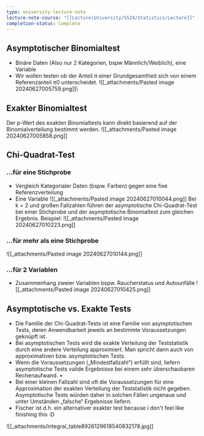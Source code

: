 ```yaml
---
type: university-lecture-note
lecture-note-course: "[[Lecture|University/SS24/Statistics/Lecture]]"
completion-status: Complete
---
```

## Asymptotischer Binomialtest
- Binäre Daten (Also nur 2 Kategorien, bspw Männlich/Weiblich), eine Variable
- Wir wollen testen ob der Anteil π einer Grundgesamtheit sich von einem Referenzanteil π0 unterscheidet. 
![[_attachments/Pasted image 20240627005759.png]]\
## Exakter Binomialtest
Der p-Wert des exakten Binomialtests kann direkt basierend auf der Binomialverteilung bestimmt werden.
![[_attachments/Pasted image 20240627005858.png]]
## Chi-Quadrat-Test
### ...für eine Stichprobe
- Vergleich Kategorialer Daten (bspw. Farben) gegen eine fixe Referenzverteilung
- Eine Variable
![[_attachments/Pasted image 20240627010044.png]]
Bei k = 2 und großen Fallzahlen führen der asymptotische Chi-Quadrat-Test bei einer Stichprobe und der asymptotische Binomialtest zum gleichen Ergebnis.
Beispiel:
![[_attachments/Pasted image 20240627010223.png]]
### ...für mehr als eine Stichprobe
![[_attachments/Pasted image 20240627010144.png]]
### ...für 2 Variablen
- Zusammenhang zweier Variablen bspw. Raucherstatus und Autounfälle
![[_attachments/Pasted image 20240627010425.png]]
## Asymptotische vs. Exakte Tests
- Die Familie der Chi-Quadrat-Tests ist eine Familie von asymptotischen Tests, deren Anwendbarkeit jeweils an bestimmte Voraussetzungen geknüpft ist. 
- Bei asymptotischen Tests wird die exakte Verteilung der Teststatistik durch eine andere Verteilung approximiert. Man spricht dann auch von approximativen bzw. asymptotischen Tests.
- Wenn die Voraussetzungen („Mindestfallzahl“) erfüllt sind, liefern asymptotische Tests valide Ergebnisse bei einem sehr überschaubaren Rechenaufwand. • 
- Bei einer kleinen Fallzahl sind oft die Voraussetzungen für eine Approximation der exakten Verteilung der Teststatistik nicht gegeben. Asymptotische Tests würden daher in solchen Fällen ungenaue und unter Umständen „falsche“ Ergebnisse liefern. 
- Fischer ist d.h. ein alternativer exakter test
because i don't feel like finishing this :D

![[_attachments/integral_table8926129618540832178.jpg]]